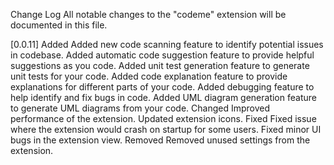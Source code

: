 Change Log
All notable changes to the "codeme" extension will be documented in this file.

[0.0.11]
Added
Added new code scanning feature to identify potential issues in codebase.
Added automatic code suggestion feature to provide helpful suggestions as you code.
Added unit test generation feature to generate unit tests for your code.
Added code explanation feature to provide explanations for different parts of your code.
Added debugging feature to help identify and fix bugs in code.
Added UML diagram generation feature to generate UML diagrams from your code.
Changed
Improved performance of the extension.
Updated extension icons.
Fixed
Fixed issue where the extension would crash on startup for some users.
Fixed minor UI bugs in the extension view.
Removed
Removed unused settings from the extension.
